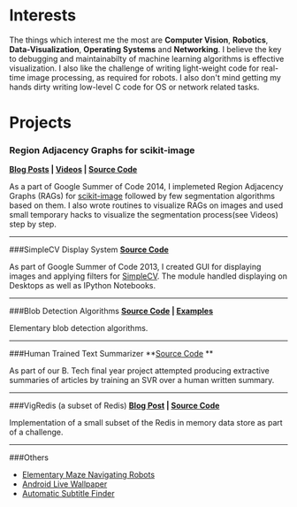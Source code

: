 # Interests

The things which interest me the most are **Computer Vision**, **Robotics**, **Data-Visualization**, **Operating Systems** and **Networking**. I believe the key to debugging and maintainabilty of machine learning algorithms is effective visualization. I also like the challenge of writing light-weight code for real-time image processing, as required for robots. I also don't mind getting my hands dirty writing low-level C code for OS or network related tasks.

# Projects
###   Region Adjacency Graphs for scikit-image
**[Blog Posts](https://vcansimplify.wordpress.com/tag/RAG/) | [Videos](https://www.dropbox.com/sc/1rmqf3v5tip5d58/AADjpJP8uEhjCFg_qh3MZqiNa) | [Source Code](https://github.com/scikit-image/scikit-image/tree/master/skimage/future/graph)**

As a part of Google Summer of Code 2014, I implemeted Region Adjacency Graphs (RAGs) for [scikit-image](http://scikit-image.org/) followed by few segmentation algorithms based on them. I also wrote routines to visualize RAGs on images and used small temporary hacks to visualize the segmentation process(see Videos) step by step.

***

###SimpleCV Display System
**[Source Code](https://github.com/jayrambhia/SimpleCV2/tree/master/SimpleCV/Display)**

As part of Google Summer of Code 2013, I created GUI for displaying images and applying filters for [SimpleCV](http://simplecv.org/). The module handled displaying on Desktops as well as IPython Notebooks.

***

###Blob Detection Algorithms
**[Source Code](https://github.com/scikit-image/scikit-image/blob/master/skimage/feature/blob.py) | [Examples](http://scikit-image.org/docs/dev/auto_examples/plot_blob.html)**

Elementary blob detection algorithms.

***

###Human Trained Text Summarizer
**[Source Code](https://github.com/vighneshbirodkar/summarize) **

As part of our B. Tech final year project attempted producing extractive summaries of articles by training an SVR over a human written summary.

***

###VigRedis (a subset of Redis)
**[Blog Post](https://vcansimplify.wordpress.com/2014/03/16/vigredis-the-story-behind/) | [Source Code](https://github.com/vighneshbirodkar/vigredis)**

Implementation of a small subset of the Redis in memory data store as part of a challenge.

***

###Others
* [Elementary Maze Navigating Robots](https://vcansimplify.wordpress.com/category/robotics/)
* [Android Live Wallpaper](https://play.google.com/store/apps/details?id=com.weirdbeard.emanate)
* [Automatic Subtitle Finder](https://code.google.com/p/autosubtitles/)
